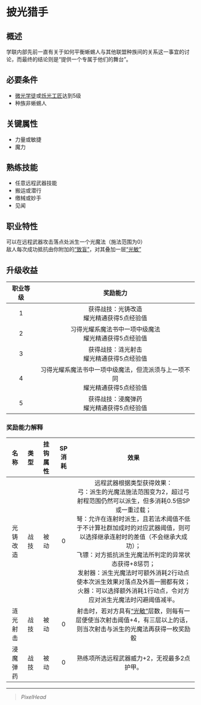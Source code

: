 # 披光猎手

## 概述

学联内部先前一直有关于如何平衡蜥蜴人与其他联盟种族间的关系这一事宜的讨论，而最终的结论则是“提供一个专属于他们的舞台”。

## 必要条件

* <a href="../lightapprentice" target="_blank">微光学徒</a>或<a href="../lightartisan" target="_blank">烁光工匠</a>达到5级
* 种族非蜥蜴人

## 关键属性

* 力量或敏捷
* 魔力

## 熟练技能

* 任意远程武器技能
* 搬运或潜行
* 缴械或妙手
* 见闻

## 职业特性

可以在远程武器攻击落点处派生一个光魔法（施法范围为0）<br>敌人每次成功抵抗由你附加的<a href="../../../../status/normal/#致盲" target="_blank">“致盲”</a>，对其叠加一层<a href="../../../../status/mark/#光敏" target="_blank">“光敏”</a>

## 升级收益

职业等级|奖励能力
:--:|:--:
1|获得战技：光铸改造<br>耀光精通获得5点经验值
2|习得光耀系魔法书中一项中级魔法<br>耀光精通获得5点经验值
3|获得战技：涟光射击<br>耀光精通获得5点经验值
4|习得光耀系魔法书中一项中级魔法，但流派须与上一项不同<br>耀光精通获得5点经验值
5|获得战技：浸魔弹药<br>耀光精通获得5点经验值

### 奖励能力解释

名称|类型|挂钩属性|SP消耗|效果
:--:|:--:|:--:|:--:|:--:
光铸改造|战技|被动|0|远程武器根据类型获得效果：<br>弓：派生的光魔法施法范围变为2，超过弓射程范围仍然可以派生，但多消耗0.5倍SP或一重过载；<br>弩：允许在连射时派生，且若法术阈值不低于不计算社群加成时的对应武器阈值，则可以选择继承连射时的差值（不会继承大成功）；<br>飞镖：对方抵抗派生光魔法所判定的异常状态获得+8惩罚；<br>发射器：派生光魔法时可额外消耗2行动点使本次派生效果对落点及外面一圈都有效；<br>火器：可以选择额外消耗1行动点，令对方应对派生光魔法时闪避阈值减半。
涟光射击|战技|被动|0|射击时，若对方具有<a href="../../../../status/mark/#光敏" target="_blank">“光敏”</a>层数，则每有一层便使当次射击阈值+4，有三层以上的话，则当次射击与派生的光魔法再获得一枚奖励骰
浸魔弹药|战技|被动|0|熟练项所选远程武器威力+2，无视最多2点护甲。

---

> *PixelHead*